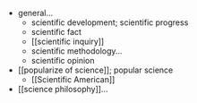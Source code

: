 - general...
    - scientific development; scientific progress
    - scientific fact
    - [[scientific inquiry]]
    - scientific methodology...
    - scientific opinion
- [[popularize of science]]; popular science
    - [[Scientific American]]
- [[science philosophy]]...
